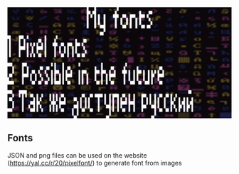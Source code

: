 <div id="header" align="center">
    <img src="https://github.com/Axidom-ru/fonts/blob/main/assets/fonts_pixel.png" width="800" height="250"/>
</div>

## Fonts

JSON and png files can be used on the website (https://yal.cc/r/20/pixelfont/) to generate font from images